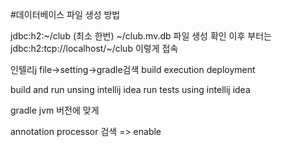 #데이터베이스 파일 생성 방법

jdbc:h2:~/club (최소 한번)
~/club.mv.db 파일 생성 확인
이후 부터는 jdbc:h2:tcp://localhost/~/club 이렇게 접속

 인텔리j
 file->setting->gradle검색 build execution deployment
 
build and run unsing intellij idea
run tests using intellij idea

gradle jvm 버전에 맞게

annotation processor 검색 => enable
